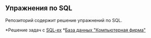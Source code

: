 ## Упражнения по SQL
Репозиторий содержит решение упражнений по SQL.

*Решение задач с [SQL-ex](https://www.sql-ex.ru)
    *[База данных "Компьютерная фирма"](https://github.com/hiiksyusha/SQL/blob/main/computer_firm.md)

